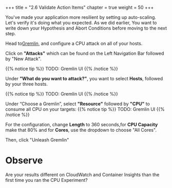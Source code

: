 +++
title = "2.6 Validate Action Items"
chapter = true
weight = 50
+++

You've made your application more resilient by setting up auto-scaling. Let's verify it's doing what you expected. As we did earlier,  You want to write down your Hypothesis and Abort Conditions before moving to the next step. 

Head to[Gremlin](app.gremlin.com), and configure a CPU attack on all of your hosts.

Click on **"Attacks"** which can be found on the Left Navigation Bar followed by "New Attack". 

{{% notice tip %}}
TODO: Gremlin UI
{{% /notice %}}

Under **"What do you want to attack?"**,  you want to select **Hosts**, followed by your three hosts. 

{{% notice tip %}}
TODO: Gremlin UI
{{% /notice %}}

Under “Choose a Gremlin”, select **"Resource"** followed by **"CPU"** to consume all CPU on your targets:
{{% notice tip %}}
TODO: Gremlin UI
{{% /notice %}}

For the configuration, change **Length** to 360 seconds,for **CPU Capacity** make that 80% and for **Cores**, use the dropdown to choose "All Cores". 

Then, click "Unleash Gremlin"

# Observe

Are your results different on CloudWatch and Container Insights than the first time you ran the CPU Experiment?
